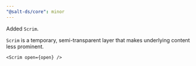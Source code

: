 ```yaml
---
"@salt-ds/core": minor
---
```


Added `Scrim`.

`Scrim` is a temporary, semi-transparent layer that makes underlying content less prominent.

```tsx
<Scrim open={open} />
```
